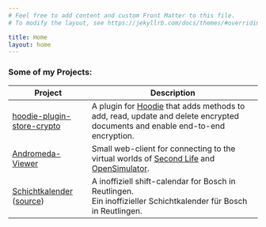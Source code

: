 ```yaml
---
# Feel free to add content and custom Front Matter to this file.
# To modify the layout, see https://jekyllrb.com/docs/themes/#overriding-theme-defaults

title: Home
layout: home
---
```


### Some of my Projects:

Project | Description
----|----
[hoodie-plugin-store-crypto](https://github.com/Terreii/hoodie-plugin-store-crypto) | A plugin for [Hoodie](http://hood.ie/) that adds methods to add, read, update and delete encrypted documents and enable end-to-end encryption.
[Andromeda-Viewer](https://github.com/Terreii/andromeda-viewer/) | Small web-client for connecting to the virtual worlds of [Second Life](https://secondlife.com/) and [OpenSimulator](http://opensimulator.org/).
[Schichtkalender](/shift-calendar-rt/) ([source](https://github.com/Terreii/shift-calendar-rt/)) | A inoffiziell shift-calendar for Bosch in Reutlingen.<br />Ein inoffizieller Schichtkalender für Bosch in Reutlingen.
